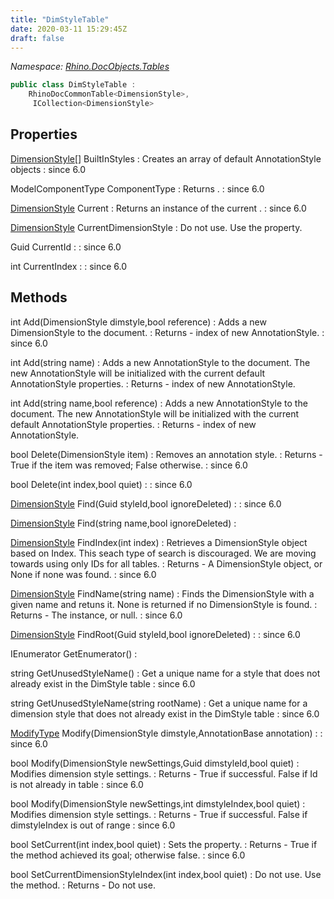```yaml
---
title: "DimStyleTable"
date: 2020-03-11 15:29:45Z
draft: false
---
```


*Namespace: [Rhino.DocObjects.Tables](../)*

```cs
public class DimStyleTable :
    RhinoDocCommonTable<DimensionStyle>,
     ICollection<DimensionStyle>
```
## Properties

[DimensionStyle](/rhinocommon/rhino/docobjects/dimensionstyle/)[] BuiltInStyles
: Creates an array of default AnnotationStyle objects
: since 6.0

ModelComponentType ComponentType
: Returns .
: since 6.0

[DimensionStyle](/rhinocommon/rhino/docobjects/dimensionstyle/) Current
: Returns an instance of the current .
: since 6.0

[DimensionStyle](/rhinocommon/rhino/docobjects/dimensionstyle/) CurrentDimensionStyle
: Do not use. Use the  property.

Guid CurrentId
: 
: since 6.0

int CurrentIndex
: 
: since 6.0
## Methods

int Add(DimensionStyle dimstyle,bool reference)
: Adds a new DimensionStyle to the document.
: Returns - index of new AnnotationStyle.
: since 6.0

int Add(string name)
: Adds a new AnnotationStyle to the document. The new AnnotationStyle will be initialized
     with the current default AnnotationStyle properties.
: Returns - index of new AnnotationStyle.

int Add(string name,bool reference)
: Adds a new AnnotationStyle to the document. The new AnnotationStyle will be initialized
     with the current default AnnotationStyle properties.
: Returns - index of new AnnotationStyle.

bool Delete(DimensionStyle item)
: Removes an annotation style.
: Returns - True if the item was removed; False otherwise.
: since 6.0

bool Delete(int index,bool quiet)
: 
: since 6.0

[DimensionStyle](/rhinocommon/rhino/docobjects/dimensionstyle/) Find(Guid styleId,bool ignoreDeleted)
: 
: since 6.0

[DimensionStyle](/rhinocommon/rhino/docobjects/dimensionstyle/) Find(string name,bool ignoreDeleted)
: 

[DimensionStyle](/rhinocommon/rhino/docobjects/dimensionstyle/) FindIndex(int index)
: Retrieves a DimensionStyle object based on Index. This seach type of search is discouraged.
     We are moving towards using only IDs for all tables.
: Returns - A DimensionStyle object, or None if none was found.
: since 6.0

[DimensionStyle](/rhinocommon/rhino/docobjects/dimensionstyle/) FindName(string name)
: Finds the DimensionStyle with a given name and retuns it. None is returned if no DimensionStyle is found.
: Returns - The instance, or null.
: since 6.0

[DimensionStyle](/rhinocommon/rhino/docobjects/dimensionstyle/) FindRoot(Guid styleId,bool ignoreDeleted)
: 
: since 6.0

IEnumerator<DimensionStyle> GetEnumerator()
: 

string GetUnusedStyleName()
: Get a unique name for a style that does not already exist in the DimStyle table
: since 6.0

string GetUnusedStyleName(string rootName)
: Get a unique name for a dimension style that does not already exist in the DimStyle table
: since 6.0

[ModifyType](/rhinocommon/rhino/docobjects/tables/modifytype/) Modify(DimensionStyle dimstyle,AnnotationBase annotation)
: 
: since 6.0

bool Modify(DimensionStyle newSettings,Guid dimstyleId,bool quiet)
: Modifies dimension style settings.
: Returns - True if successful. False if Id is not already in table
: since 6.0

bool Modify(DimensionStyle newSettings,int dimstyleIndex,bool quiet)
: Modifies dimension style settings.
: Returns - True if successful. False if dimstyleIndex is out of range
: since 6.0

bool SetCurrent(int index,bool quiet)
: Sets the  property.
: Returns - True if the method achieved its goal; otherwise false.
: since 6.0

bool SetCurrentDimensionStyleIndex(int index,bool quiet)
: Do not use. Use the  method.
: Returns - Do not use.
